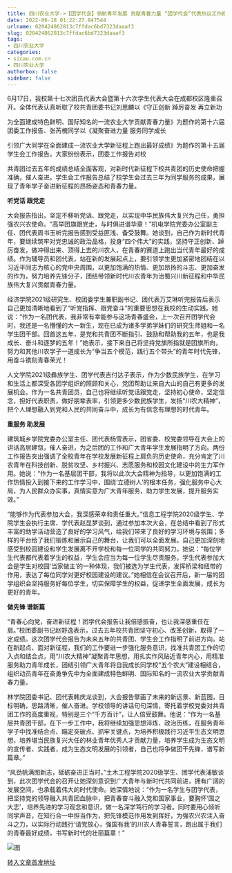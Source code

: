 ```yaml
---
title: 四川农业大学->【团学代会】领航青年发展 贡献青春力量 “团学代会”代表热议工作报告 | sicau.com.cn
date: 2022-06-18 01:22:27.847544
urlname: 020424862813c7ffdac6bd7323daaaf3
slug: 020424862813c7ffdac6bd7323daaaf3
tags: 
- 四川农业大学
categories:
- sicau.com.cn
- 四川农业大学
authorbox: false
sidebar: false
---
```

6月17日，我校第十七次团员代表大会暨第十六次学生代表大会在成都校区隆重召开。全体代表认真听取了校共青团委书记刘思麟以《守正创新 踔厉奋发 再立新功

为全面建成特色鲜明、国际知名的一流农业大学贡献青春力量》为题作的第十六届团委工作报告、张芮槐同学以《凝聚奋进力量 服务同学成长

引领广大同学在全面建成一流农业大学新征程上跑出最好成绩》为题作的第十五届学生会工作报告。大家纷纷表示，团委工作报告对校
<!--more-->
共青团过去五年的成绩总结全面客观，对新时代新征程下校共青团的历史使命把握准确，催人奋进。学生会工作报告总结了校学生会过去三年为同学服务的成果，展现了青年学子奋进新征程的昂扬姿态和青春力量。

**听党话 跟党走**

大会报告指出，坚定不移听党话、跟党走，以实现中华民族伟大复兴为己任，勇担强农兴农使命。“高举团旗跟党走，与时俱进谱华章！”机电学院党委办公室副主任、团代表周书玉听完报告感到受益匪浅、备受鼓舞。她谈到，自己作为新时代青年，要继续筑牢对党忠诚的政治品格，投身“四个伟大”的实践，坚持守正创新、踔厉奋发，做冲得出来、顶得上去的川农人，在青春的赛道上跑出当代青年最好的成绩。作为辅导员和团代表，站在新的发展起点上，要引领学生更加紧密地团结在以习近平同志为核心的党中央周围，以更加饱满的热情、更加昂扬的斗志、更加奋发的作为，努力培养先锋分子，团结带领新时代川农青年为治蜀兴川新征程和中华民族伟大复兴贡献青春力量。

经济学院2021级研究生、校团委学生兼职副书记、团代表万艾琳听完报告后表示自己更加清晰地看到了“听党指挥、跟党奋斗”的重要思想在我校的生动实践。她说：“作为一名团代表，我非常有幸能参与这场青春盛会，上一次召开团学代会时，我还是一名懵懂的大一新生，现在已成为诸多学弟学妹们的研究生师姐和一名学生团干部。回首这五年，是党和共青团不断指引、鼓励和帮助我的五年，也是我成长、奋斗和逐梦的五年！”她表示，接下来自己将坚持党旗所指就是团旗所向，努力和其他川农学子一道成长为“争当五个模范，践行五个带头”的青年时代先锋，用奋斗镌刻青春荣光！

人文学院2021级彝族学生、团学代表吉付达子表示，作为少数民族学生，在学习和生活上都深受各团学组织的照顾和关心，党团帮助让来自大山的自己有更多的发展机会。作为一名共青团员，自己也将继续听党话跟党走，坚持初心使命，坚定信念，担好代表职责，做好朋辈表率，引领更多少数民族学生，发扬“川农大精神”，把个人理想融入到党和人民的共同奋斗中，成长为有信念有理想的时代青年。

**重服务 助发展**

建筑城乡学院党委办公室主任、团代表杨雪表示，团省委、校党委领导在大会上的讲话高层建瓴，催人奋进，为之后团的工作和广大青年学生发展指明了方向。两份工作报告突出强调了全校青年在学校发展新征程上肩负的历史使命，充分肯定了川农青年在科技创新、脱贫攻坚、乡村振兴、志愿服务和校园文化建设中的生力军作用。她说：“作为一名基层团干部，我将以此次大会精神为指导，以更加饱满的工作热情投入到接下来的工作学习中，围绕‘立德树人’的根本任务，强化服务中心大局，为人民群众办实事，真情实意为广大青年服务，助力学生发展，提升服务实效。”

“能够作为代表参加大会，我深感荣幸和责任重大。”信息工程学院2020级学生、学院学生会执行主席、学代表赵显梦谈到，通过参加本次大会，在总结中看到了形式丰富的助学活动营造了良好的学习风气，给我们带来了良好的学习环境与氛围；多样的平台给了我们锻炼和展示自己的舞台，让我们可以全面发展。自己更加深刻地感受到校园建设和学生发展离不开学校和每一位同学的共同努力。她说：“每位学生代表都代表着学生的权益，学生会应当为每一位学生尽责服务。学生代表参加大会是学生对校园‘当家做主’的一种体现，我们被选为学生代表，发挥桥梁和纽带的作用，表达了每位同学对更好校园建设的建议。”她相信在会议召开后，新一届的团学组织会坚持服务好每位学生，切实保障学生的权益，促进学生全面发展，成长为更好的青年。

**做先锋 谱新篇**

“青春心向党，奋进新征程！团学代会报告让我倍感振奋，也让我深感重任在肩。”校团委副书记赵野逸表示，过去五年校共青团坚守初心、改革创新，取得了一定成绩。这次团学代会报告为未来五年的共青团、学生会工作指明了前进方向。站在新起点、面对新征程，我们的工作要进一步强化服务意识，找准共青团工作的切入点和结合点，用“川农大精神”凝聚青年思想，用扎实作风贴近青年内心，用精准服务助力青年成长，团结引领广大青年将自我成长同学校“五个农大”建设相结合，组织动员青年在奋勇争先中为全面建成特色鲜明、国际知名的一流农业大学贡献青春力量。

林学院团委书记、团代表韩庆龙谈到，大会报告擘画了未来的新远景、新蓝图，目标明确，思路清晰，催人奋进。学校领导的讲话句句深情，寄托着学校党委对共青团工作的高度重视，特别是三个“千方百计”，让人倍受鼓舞。他说：“作为一名基层共青团干部，在下一步工作中，我将继续加强思想淬炼、政治历练，在服务青年学子中找准结合点、瞄定突破点、抓牢关键点，为培养积极践行习近平生态文明思想，培养堪当民族复兴大任的林业青年优秀人才贡献力量，培养学生成为生态文明的宣传者、实践者，成为生态文明发展的引领者，自己也将争做团干先锋，谱写新篇章。”

“风劲帆满图新志，砥砺奋进正当时。”土木工程学院2020级学生、团学代表浦敏谈到，此次团学代会的召开让她深刻意识到广大青年与新时代共同前进，拥有广阔的发展空间，也承载着伟大的时代使命。她深情地说：“作为一名学生与团学代表，把坚持党的领导融入共青团血脉中，把青春奋斗融入党和国家事业，要胸怀‘国之大志’，培养先进的学习观念和意识，做一名深学笃行的学习者。同时要用心倾听同学声音，在知行合一中担当作为，把先锋模范作用发到挥好，为强农兴农注入奋斗之力，以实际行动践行‘请党放心，强国有我’的川农人青春誓言，跑出属于我们的青春最好成绩，书写新时代的壮丽篇章！”

![图](https://news.sicau.edu.cn/__local/7/47/7F/7B78B96C90E9F84F7C610438C0F_3AEE9692_12F92.jpg)

[转入文章首发地址](https://news.sicau.edu.cn/info/1078/68435.htm)